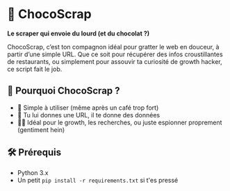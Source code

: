 # 🍫 ChocoScrap

**Le scraper qui envoie du lourd (et du chocolat ?)**

ChocoScrap, c’est ton compagnon idéal pour gratter le web en douceur, à partir d’une simple URL. Que ce soit pour récupérer des infos croustillantes de restaurants, ou simplement pour assouvir ta curiosité de growth hacker, ce script fait le job.

## 🚀 Pourquoi ChocoScrap ?

- 🧠 Simple à utiliser (même après un café trop fort)
- 🔗 Tu lui donnes une URL, il te donne des données
- 🕵️‍♂️ Idéal pour le growth, les recherches, ou juste espionner proprement (gentiment hein)

## 🛠️ Prérequis

- Python 3.x
- Un petit `pip install -r requirements.txt` si t'es pressé
